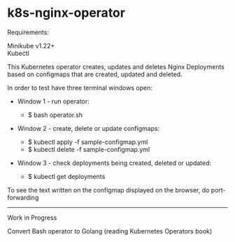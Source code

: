 # k8s-nginx-operator

Requirements:

Minikube v1.22+  
Kubectl


This Kubernetes operator creates, updates and deletes Nginx Deployments based on configmaps that are created, updated and deleted.

In order to test have three terminal windows open:
- Window 1 - run operator:
  - $ bash operator.sh

- Window 2 - create, delete or update configmaps:
  - $ kubectl apply -f sample-configmap.yml
  - $ kubectl delete -f sample-configmap.yml

- Window 3 - check deployments being created, deleted or updated:
  - $ kubectl get deployments


To see the text written on the configmap displayed on the browser, do port-forwarding


---

Work in Progress

Convert Bash operator to Golang 
(reading Kubernetes Operators book)



